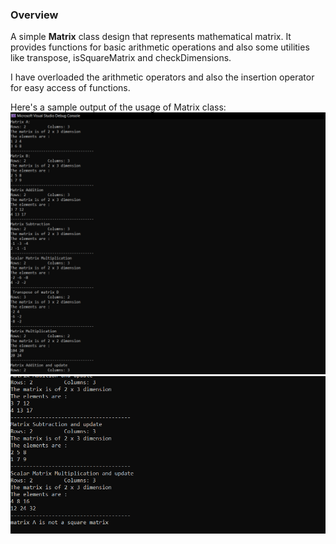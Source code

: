 
<h3>Overview</h3>

A simple <b>Matrix</b> class design that represents mathematical matrix. It provides functions for basic arithmetic operations and also some utilities like transpose, isSquareMatrix and checkDimensions.

I have overloaded the arithmetic operators and also the insertion operator for easy access of functions.

Here's a sample output of the usage of Matrix class:
<img src= "output/output1.png">
<img src = "output/output2.png">

